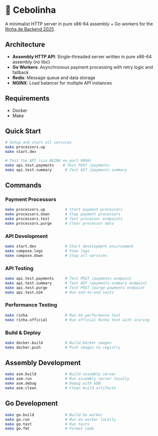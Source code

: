 # 🧅 Cebolinha

A minimalist HTTP server in pure x86-64 assembly + Go workers for the [Rinha de Backend 2025](https://github.com/zanfranceschi/rinha-de-backend-2025).

## Architecture

- **Assembly HTTP API**: Single-threaded server written in pure x86-64 assembly (no libc)
- **Go Workers**: Asynchronous payment processing with retry logic and fallback
- **Redis**: Message queue and data storage
- **NGINX**: Load balancer for multiple API instances

## Requirements

- Docker
- Make

## Quick Start

```bash
# Setup and start all services
make processors.up
make start.dev

# Test the API (via NGINX on port 9999)
make api.test.payments    # Test POST /payments
make api.test.summary      # Test GET /payments-summary
```

## Commands

### Payment Processors
```bash
make processors.up         # Start payment processors
make processors.down       # Stop payment processors
make processors.test       # Test processor endpoints
make processors.purge      # Clear processor data
```

### API Development
```bash
make start.dev             # Start development environment
make compose.logs          # View logs
make compose.down          # Stop all services
```

### API Testing
```bash
make api.test.payments     # Test POST /payments endpoint
make api.test.summary      # Test GET /payments-summary endpoint
make api.test.purge        # Test POST /purge-payments endpoint
make api.test.e2e          # Run end-to-end tests
```

### Performance Testing
```bash
make rinha                 # Run k6 performance test
make rinha.official        # Run official Rinha test with scoring
```

### Build & Deploy
```bash
make docker.build          # Build Docker images
make docker.push           # Push images to registry
```

## Assembly Development

```bash
make asm.build             # Build assembly server
make asm.run               # Run assembly server locally
make asm.debug             # Debug with GDB
make asm.clean             # Clean build artifacts
```

## Go Development

```bash
make go.build              # Build Go worker
make go.run                # Run Go worker locally
make go.test               # Run tests
make go.fmt                # Format code
```
